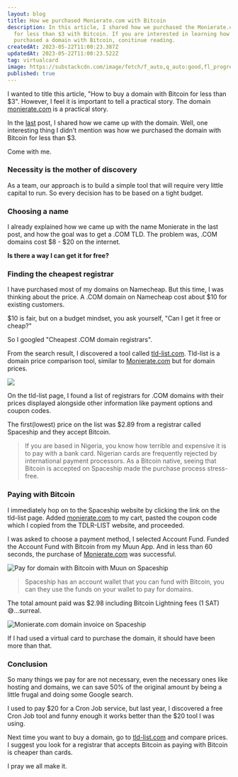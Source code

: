 ```yaml
---
layout: blog
title: How we purchased Monierate.com with Bitcoin
description: In this article, I shared how we purchased the Monierate.com domain
  for less than $3 with Bitcoin. If you are interested in learning how to
  purchased a domain with Bitcoin, conitinue reading.
createdAt: 2023-05-22T11:00:23.387Z
updatedAt: 2023-05-22T11:00:23.522Z
tag: virtualcard
image: https://substackcdn.com/image/fetch/f_auto,q_auto:good,fl_progressive:steep/https%3A%2F%2Fsubstack-post-media.s3.amazonaws.com%2Fpublic%2Fimages%2F2bb229ac-611a-49bd-9ea6-b66f371ec9fd_720x701.png
published: true
---
```


I wanted to title this article, "How to buy a domain with Bitcoin for less than $3". However, I feel it is important to tell a practical story. The domain [monierate.com](http://monierate.com/) is a practical story.  
  
In the [last](https://monierate.com/blog/virtualcard/how-i-came-up-with-the-name-monierate-com) post, I shared how we came up with the domain. Well, one interesting thing I didn't mention was how we purchased the domain with Bitcoin for less than $3.

Come with me.

### Necessity is the mother of discovery
As a team, our approach is to build a simple tool that will require very little capital to run. So every decision has to be based on a tight budget.

### Choosing a name

I already explained how we came up with the name Monierate in the last post, and how the goal was to get a .COM TLD. The problem was, .COM domains cost $8 - $20 on the internet.

**Is there a way I can get it for free?**

### Finding the cheapest registrar

I have purchased most of my domains on Namecheap. But this time, I was thinking about the price. A .COM domain on Namecheap cost about $10 for existing customers.  
  
$10 is fair, but on a budget mindset, you ask yourself, "Can I get it free or cheap?"  
  
So I googled "Cheapest .COM domain registrars".  
  
From the search result, I discovered a tool called [tld-list.com](https://tld-list.com/tld/com). Tld-list is a domain price comparison tool, similar to [Monierate.com](http://monierate.com/) but for domain prices.

[](https://substackcdn.com/image/fetch/f_auto,q_auto:good,fl_progressive:steep/https%3A%2F%2Fsubstack-post-media.s3.amazonaws.com%2Fpublic%2Fimages%2F9019c7c8-a415-4998-b7fe-6ad4cdc40e33_754x188.png)

![](https://substackcdn.com/image/fetch/w_1456,c_limit,f_auto,q_auto:good,fl_progressive:steep/https%3A%2F%2Fsubstack-post-media.s3.amazonaws.com%2Fpublic%2Fimages%2F9019c7c8-a415-4998-b7fe-6ad4cdc40e33_754x188.png)

On the tld-list page, I found a list of registrars for .COM domains with their prices displayed alongside other information like payment options and coupon codes.  
  
The first(lowest) price on the list was $2.89 from a registrar called Spaceship and they accept Bitcoin.

> If you are based in Nigeria, you know how terrible and expensive it is to pay with a bank card. Nigerian cards are frequently rejected by international payment processors. As a Bitcoin native, seeing that Bitcoin is accepted on Spaceship made the purchase process stress-free.

### Paying with Bitcoin

I immediately hop on to the Spaceship website by clicking the link on the tld-list page. Added [monierate.com](http://monierate.com/) to my cart, pasted the coupon code which I copied from the TDLR-LIST website, and proceeded.  
  
I was asked to choose a payment method, I selected Account Fund. Funded the Account Fund with Bitcoin from my Muun App. And in less than 60 seconds, the purchase of [Monierate.com](http://monierate.com/) was successful.

[](https://substackcdn.com/image/fetch/f_auto,q_auto:good,fl_progressive:steep/https%3A%2F%2Fsubstack-post-media.s3.amazonaws.com%2Fpublic%2Fimages%2Ff0186692-4889-4ab9-9b5d-aa80e52b1677_718x864.png)

![Pay for domain with Bitcoin with Muun on Spaceship](https://substackcdn.com/image/fetch/w_1456,c_limit,f_auto,q_auto:good,fl_progressive:steep/https%3A%2F%2Fsubstack-post-media.s3.amazonaws.com%2Fpublic%2Fimages%2Ff0186692-4889-4ab9-9b5d-aa80e52b1677_718x864.png "Pay for domain with Bitcoin with Muun on Spaceship")

> Spaceship has an account wallet that you can fund with Bitcoin, you can they use the funds on your wallet to pay for domains.

The total amount paid was $2.98 including Bitcoin Lightning fees (1 SAT) 😅...surreal.

[](https://substackcdn.com/image/fetch/f_auto,q_auto:good,fl_progressive:steep/https%3A%2F%2Fsubstack-post-media.s3.amazonaws.com%2Fpublic%2Fimages%2F2bb229ac-611a-49bd-9ea6-b66f371ec9fd_720x701.png)

![Monierate.com domain invoice on Spaceship](https://substackcdn.com/image/fetch/w_1456,c_limit,f_auto,q_auto:good,fl_progressive:steep/https%3A%2F%2Fsubstack-post-media.s3.amazonaws.com%2Fpublic%2Fimages%2F2bb229ac-611a-49bd-9ea6-b66f371ec9fd_720x701.png "Monierate.com domain invoice on Spaceship")

  
If I had used a virtual card to purchase the domain, it should have been more than that.

### Conclusion

So many things we pay for are not necessary, even the necessary ones like hosting and domains, we can save 50% of the original amount by being a little frugal and doing some Google search.  
  
I used to pay $20 for a Cron Job service, but last year, I discovered a free Cron Job tool and funny enough it works better than the $20 tool I was using.  
  
Next time you want to buy a domain, go to [tld-list.com](https://tld-list.com/tld/com) and compare prices. I suggest you look for a registrar that accepts Bitcoin as paying with Bitcoin is cheaper than cards.

I pray we all make it.